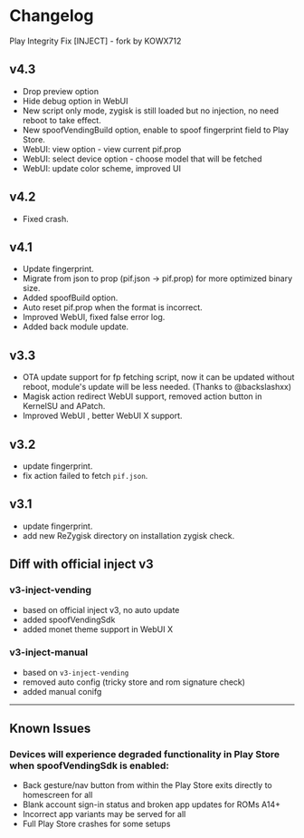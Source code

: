 # Changelog

Play Integrity Fix [INJECT] - fork by KOWX712

## v4.3

- Drop preview option
- Hide debug option in WebUI
- New script only mode, zygisk is still loaded but no injection, no need reboot to take effect.
- New spoofVendingBuild option, enable to spoof fingerprint field to Play Store.
- WebUI: view option - view current pif.prop
- WebUI: select device option - choose model that will be fetched
- WebUI: update color scheme, improved UI

## v4.2

- Fixed crash.

## v4.1

- Update fingerprint.
- Migrate from json to prop (pif.json -> pif.prop) for more optimized binary size.
- Added spoofBuild option.
- Auto reset pif.prop when the format is incorrect.
- Improved WebUI, fixed false error log.
- Added back module update.

## v3.3

- OTA update support for fp fetching script, now it can be updated without reboot, module's update will be less needed. (Thanks to @backslashxx)
- Magisk action redirect WebUI support, removed action button in KernelSU and APatch.
- Improved WebUI , better WebUI X support.

## v3.2

- update fingerprint.
- fix action failed to fetch `pif.json`.

## v3.1

- update fingerprint.
- add new ReZygisk directory on installation zygisk check.

## Diff with official inject v3

### v3-inject-vending

- based on official inject v3, no auto update
- added spoofVendingSdk
- added monet theme support in WebUI X

### v3-inject-manual

- based on `v3-inject-vending`
- removed auto config (tricky store and rom signature check)
- added manual conifg

---

## Known Issues

### Devices will experience degraded functionality in Play Store when spoofVendingSdk is enabled:

- Back gesture/nav button from within the Play Store exits directly to homescreen for all
- Blank account sign-in status and broken app updates for ROMs A14+
- Incorrect app variants may be served for all
- Full Play Store crashes for some setups
